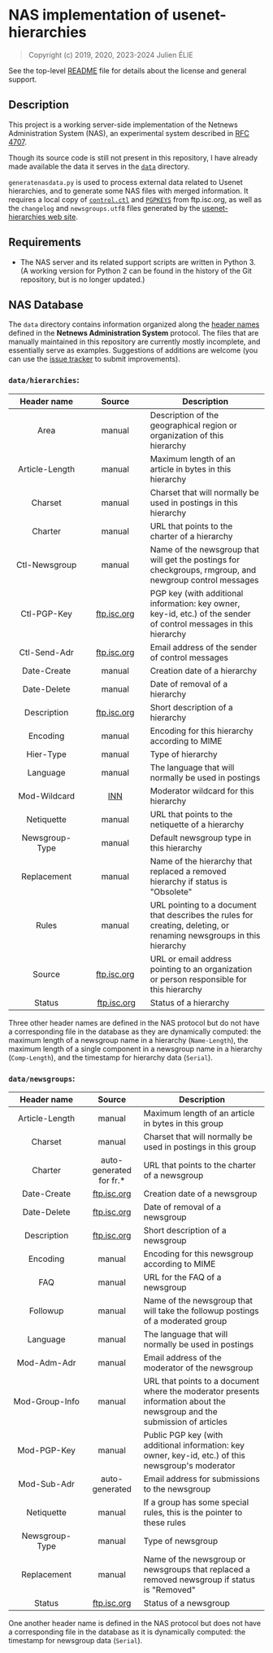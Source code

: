 # NAS implementation of usenet-hierarchies

> Copyright (c) 2019, 2020, 2023-2024 Julien ÉLIE

See the top-level [README](../README.md) file for details about the license
and general support.


## Description

This project is a working server-side implementation of the Netnews
Administration System (NAS), an experimental system described in [RFC
4707](https://www.rfc-editor.org/rfc/rfc4707.html).

Though its source code is still not present in this repository, I have already
made available the data it serves in the [`data`](data) directory.

`generatenasdata.py` is used to process external data related to Usenet
hierarchies, and to generate some NAS files with merged information.  It
requires a local copy of [`control.ctl`](https://ftp.isc.org/usenet/CONFIG/)
and [`PGPKEYS`](https://ftp.isc.org/pub/pgpcontrol/) from
ftp.isc.org, as well as the `changelog` and `newsgroups.utf8`
files generated by the [usenet-hierarchies web
site](https://github.com/Julien-Elie/usenet-hierarchies/tree/main/website).


## Requirements

- The NAS server and its related support scripts are written in Python 3.
(A working version for Python 2 can be found in the history of the Git
repository, but is no longer updated.)


## NAS Database

The `data` directory contains information organized along the [header
names](https://www.rfc-editor.org/rfc/rfc4707.html#section-6.3.4) defined in
the **Netnews Administration System** protocol.  The files that are manually
maintained in this repository are currently mostly incomplete, and essentially
serve as examples.  Suggestions of additions are welcome (you can use the
[issue tracker](https://github.com/Julien-Elie/usenet-hierarchies/issues) to
submit improvements).


### `data/hierarchies`:

| Header name | Source | Description |
| :---------: | :----: | ----------- |
| Area | manual | Description of the geographical region or organization of this hierarchy |
| Article-Length | manual | Maximum length of an article in bytes in this hierarchy |
| Charset | manual | Charset that will normally be used in postings in this hierarchy |
| Charter | manual | URL that points to the charter of a hierarchy |
| Ctl-Newsgroup | manual | Name of the newsgroup that will get the postings for checkgroups, rmgroup, and newgroup control messages |
| Ctl-PGP-Key | [ftp.isc.org](https://ftp.isc.org/pub/pgpcontrol/) | PGP key (with additional information: key owner, key-id, etc.) of the sender of control messages in this hierarchy |
| Ctl-Send-Adr | [ftp.isc.org](https://ftp.isc.org/usenet/CONFIG/) | Email address of the sender of control messages |
| Date-Create | manual | Creation date of a hierarchy |
| Date-Delete | manual | Date of removal of a hierarchy |
| Description | [ftp.isc.org](https://ftp.isc.org/usenet/CONFIG/) | Short description of a hierarchy |
| Encoding | manual | Encoding for this hierarchy according to MIME |
| Hier-Type | manual | Type of hierarchy |
| Language | manual | The language that will normally be used in postings |
| Mod-Wildcard | [INN](https://raw.githubusercontent.com/InterNetNews/inn/main/samples/moderators) | Moderator wildcard for this hierarchy |
| Netiquette | manual | URL that points to the netiquette of a hierarchy |
| Newsgroup-Type | manual | Default newsgroup type in this hierarchy |
| &nbsp;&nbsp;&nbsp;&nbsp;Replacement&nbsp;&nbsp;&nbsp;&nbsp; | manual | Name of the hierarchy that replaced a removed hierarchy if status is "Obsolete" |
| Rules | manual | URL pointing to a document that describes the rules for creating, deleting, or renaming newsgroups in this hierarchy |
| Source | [ftp.isc.org](https://ftp.isc.org/usenet/CONFIG/) | URL or email address pointing to an organization or person responsible for this hierarchy |
| Status | &nbsp;&nbsp;&nbsp;&nbsp;[ftp.isc.org](https://ftp.isc.org/usenet/CONFIG/)&nbsp;&nbsp;&nbsp; | Status of a hierarchy |

Three other header names are defined in the NAS protocol but do not have
a corresponding file in the database as they are dynamically computed:
the maximum length of a newsgroup name in a hierarchy (`Name-Length`),
the maximum length of a single component in a newsgroup name in a hierarchy
(`Comp-Length`), and the timestamp for hierarchy data (`Serial`).


### `data/newsgroups`:

| Header name | Source | Description |
| :---------: | :----: | ----------- |
| Article-Length | manual | Maximum length of an article in bytes in this group |
| Charset | manual | Charset that will normally be used in postings in this group |
| Charter | auto-generated for fr.\* | URL that points to the charter of a newsgroup |
| Date-Create | [ftp.isc.org](https://ftp.isc.org/usenet/CONFIG/LOGS/) | Creation date of a newsgroup |
| Date-Delete | [ftp.isc.org](https://ftp.isc.org/usenet/CONFIG/LOGS/) | Date of removal of a newsgroup |
| Description | [ftp.isc.org](https://ftp.isc.org/usenet/CONFIG/) | Short description of a newsgroup |
| Encoding | manual | Encoding for this newsgroup according to MIME |
| FAQ | manual | URL for the FAQ of a newsgroup |
| Followup | manual | Name of the newsgroup that will take the followup postings of a moderated group |
| Language | manual | The language that will normally be used in postings |
| Mod-Adm-Adr | manual | Email address of the moderator of the newsgroup |
| Mod-Group-Info | manual | URL that points to a document where the moderator presents information about the newsgroup and the submission of articles |
| Mod-PGP-Key | manual | Public PGP key (with additional information: key owner, key-id, etc.) of this newsgroup's moderator |
| Mod-Sub-Adr | auto-generated | Email address for submissions to the newsgroup |
| Netiquette | manual | If a group has some special rules, this is the pointer to these rules |
| Newsgroup-Type | manual | Type of newsgroup |
| &nbsp;&nbsp;&nbsp;&nbsp;Replacement&nbsp;&nbsp;&nbsp;&nbsp; | manual | Name of the newsgroup or newsgroups that replaced a removed newsgroup if status is  "Removed" |
| Status | [ftp.isc.org](https://ftp.isc.org/usenet/CONFIG/) | Status of a newsgroup |

One another header name is defined in the NAS protocol but does not have
a corresponding file in the database as it is dynamically computed: the
timestamp for newsgroup data (`Serial`).
